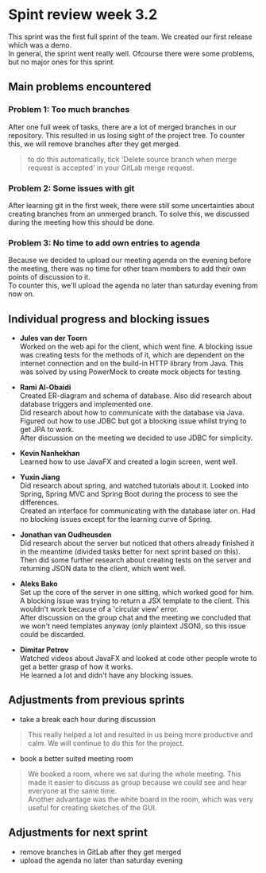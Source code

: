# Spint review week 3.2
This sprint was the first full sprint of the team. We created our first release which was a demo.  
In general, the sprint went really well. Ofcourse there were some problems, but no major ones for this sprint.

## Main problems encountered
### Problem 1: Too much branches  
After one full week of tasks, there are a lot of merged branches in our repository.
This resulted in us losing sight of the project tree.
To counter this, we will remove branches after they get merged.
> to do this automatically, tick 'Delete source branch when merge request is accepted' in your GitLab merge request.

### Problem 2: Some issues with git  
After learning git in the first week, there were still some uncertainties about creating branches from an unmerged branch.
To solve this, we discussed during the meeting how this should be done.

### Problem 3: No time to add own entries to agenda
Because we decided to upload our meeting agenda on the evening before the meeting, there was no time for other team members to add their own points of discussion to it.  
To counter this, we'll upload the agenda no later than saturday evening from now on.

## Individual progress and blocking issues
* **Jules van der Toorn**  
    Worked on the web api for the client, which went fine.
    A blocking issue was creating tests for the methods of it, which are dependent on the internet connection and on the build-in HTTP library from Java.
    This was solved by using PowerMock to create mock objects for testing.
    
* **Rami Al-Obaidi**  
    Created ER-diagram and schema of database. Also did research about database triggers and implemented one.  
    Did research about how to communicate with the database via Java.
    Figured out how to use JDBC but got a blocking issue whilst trying to get JPA to work.  
    After discussion on the meeting we decided to use JDBC for simplicity.
    
* **Kevin Nanhekhan**  
    Learned how to use JavaFX and created a login screen, went well.
    
* **Yuxin Jiang**  
    Did research about spring, and watched tutorials about it.
    Looked into Spring, Spring MVC and Spring Boot during the process to see the differences.  
    Created an interface for communicating with the database later on.
    Had no blocking issues except for the learning curve of Spring.

* **Jonathan van Oudheusden**  
    Did research about the server but noticed that others already finished it in the meantime (divided tasks better for next sprint based on this).  
    Then did some further research about creating tests on the server and returning JSON data to the client, which went well.

* **Aleks Bako**  
    Set up the core of the server in one sitting, which worked good for him.  
    A blocking issue was trying to return a JSX template to the client. This wouldn't work because of a 'circular view' error.  
    After discussion on the group chat and the meeting we concluded that we won't need templates anyway (only plaintext JSON), so this issue could be discarded.

* **Dimitar Petrov**  
    Watched videos about JavaFX and looked at code other people wrote to get a better grasp of how it works.  
    He learned a lot and didn't have any blocking issues.
    
## Adjustments from previous sprints
* take a break each hour during discussion
> This really helped a lot and resulted in us being more productive and calm. We will continue to do this for the project.
* book a better suited meeting room
> We booked a room, where we sat during the whole meeting. This made it easier to discuss as group because we could see and hear everyone at the same time.  
Another advantage was the white board in the room, which was very useful for creating sketches of the GUI.

## Adjustments for next sprint
* remove branches in GitLab after they get merged
* upload the agenda no later than saturday evening